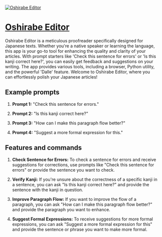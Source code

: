 [![Oshirabe Editor](https://files.oaiusercontent.com/file-opD8gsWOOgvrt4jCnWFjWkXx?se=2123-10-16T06%3A23%3A05Z&sp=r&sv=2021-08-06&sr=b&rscc=max-age%3D31536000%2C%20immutable&rscd=attachment%3B%20filename%3D1c654f47-4909-4142-9f76-affa9ebf2416.png&sig=tqICpfPkEyB4QKgGiPX1PJmVjBj605DkrMD6GddHMkU%3D)](https://chat.openai.com/g/g-c32f1VEqa-oshirabe-editor)

# [Oshirabe Editor](https://chat.openai.com/g/g-c32f1VEqa-oshirabe-editor)

Oshirabe Editor is a meticulous proofreader specifically designed for Japanese texts. Whether you're a native speaker or learning the language, this app is your go-to tool for enhancing the quality and clarity of your articles. With prompt starters like 'Check this sentence for errors' or 'Is this kanji correct here?', you can easily get feedback and suggestions on your writing. The app provides various tools, including a browser, Python utility, and the powerful 'Dalle' feature. Welcome to Oshirabe Editor, where you can effortlessly polish your Japanese articles!

## Example prompts

1. **Prompt 1:** "Check this sentence for errors."

2. **Prompt 2:** "Is this kanji correct here?"

3. **Prompt 3:** "How can I make this paragraph flow better?"

4. **Prompt 4:** "Suggest a more formal expression for this."

## Features and commands

1. **Check Sentence for Errors:** To check a sentence for errors and receive suggestions for corrections, use prompts like "Check this sentence for errors" or provide the sentence you want to check.

2. **Verify Kanji:** If you're unsure about the correctness of a specific kanji in a sentence, you can ask "Is this kanji correct here?" and provide the sentence with the kanji in question.

3. **Improve Paragraph Flow:** If you want to improve the flow of a paragraph, you can ask "How can I make this paragraph flow better?" and provide the paragraph you want to enhance.

4. **Suggest Formal Expressions:** To receive suggestions for more formal expressions, you can ask "Suggest a more formal expression for this" and provide the sentence or phrase you want to make more formal.